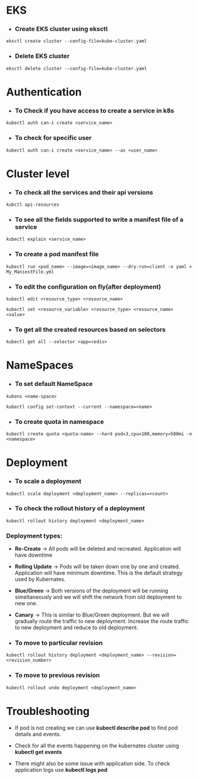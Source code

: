 # EKS

* ### Create EKS cluster using eksctl
```
eksctl create cluster --config-file=kube-cluster.yaml
```

* ### Delete EKS cluster
```
eksctl delete cluster --config-file=kube-cluster.yaml
```

# Authentication 

* ### To Check if you have access to create a service in k8s
```
kubectl auth can-i create <service_name>
```

* ### To check for specific user
```
kubectl auth can-i create <service_name> --as <user_name>
```

# Cluster level

* ### To check all the services and their api versions 
```
kubctl api-resources
```

* ### To see all the fields supported to write a manifest file of a service 
```
kubectl explain <service_name>
```

* ### To create a pod manifest file
```
kubectl run <pod_name> --image=<image_name> --dry-run=client -o yaml > My_ManiestFile.yml
```

* ### To edit the configuration on fly(after deployment)
```
kubectl edit <resource_type> <resource_name>
```
```
kubectl set <resource_variable> <resource_type> <resource_name> <value>
```

* ### To get all the created resources based on selectors
```
kubectl get all --selector <app=redis>
```

# NameSpaces

* ### To set default NameSpace
```
kubens <name-space>
```
```
kubectl config set-context --current --namespace=<name>
```

* ### To create quota in namespace
```
kubectl create quota <quota-name> --hard pod=3,cpu=100,memory=500mi -n <namespace>
```

# Deployment

* ### To scale a deployment 
```
kubectl scale deployment <deployment_name> --replicas=<count>
```
* ### To check the rollout history of a deployment
```
kubectl rollout history deployment <deployment_name>
```
### Deployment types:
* __Re-Create__ -> All pods will be deleted and recreated. Application will have downtime
* __Rolling Update__ -> Pods will be taken down one by one and created. Application will have minimum downtime. This is the default strategy used by Kubernates.
* __Blue/Green__ -> Both versions of the deployment will be running simeltaneously and we will shift the network from old deployment to new one.
* __Canary__ -> This is similar to Blue/Green deployment. But we will gradually route the traffic to new deployment. Increase the route traffic to new deployment and reduce to old deployment.

* ### To move to particular revision
```
kubectl rollout history deployment <deployment_name> --revision=<revision_number>
```
* ### To move to previous revision
```
kubectl rollout undo deployment <deployment_name>
```

# Troubleshooting

* If pod is not creating we can use __kubectl describe pod__ to find pod details and events.

* Check for all the events happening on the kubernates cluster using __kubectl get events__

* There might also be some issue with application side. To check application logs use __kubectl logs pod__

